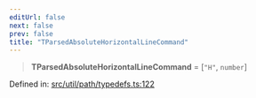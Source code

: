 ```yaml
---
editUrl: false
next: false
prev: false
title: "TParsedAbsoluteHorizontalLineCommand"
---
```


> **TParsedAbsoluteHorizontalLineCommand** = \[`"H"`, `number`\]

Defined in: [src/util/path/typedefs.ts:122](https://github.com/fabricjs/fabric.js/blob/977f797255d8c56b5b68360b0d45bed33697d2e8/src/util/path/typedefs.ts#L122)
